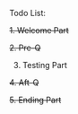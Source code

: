 Todo List:  

~~1. Welcome Part~~  

~~2. Pre-Q~~  

3. Testing Part  

~~4. Aft-Q~~  

~~5. Ending Part~~  

